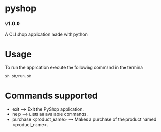 # pyshop

### v1.0.0

A CLI shop application made with python

# Usage

To run the application execute the following command in the terminal

```sh sh/run.sh```

# Commands supported

- exit --> Exit the PyShop application.
- help --> Lists all available commands.
- purchase <product_name> --> Makes a purchase of the product named <product_name>.